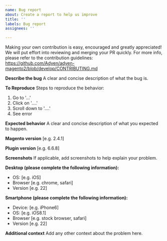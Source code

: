 ```yaml
---
name: Bug report
about: Create a report to help us improve
title: ''
labels: Bug report
assignees: ''

---
```


Making your own contribution is easy, encouraged and greatly appreciated! We will put effort into reviewing and merging your PR quickly. For more info, please refer to the contribution guidelines: https://github.com/Adyen/adyen-magento2/blob/develop/CONTRIBUTING.md

**Describe the bug**
A clear and concise description of what the bug is.

**To Reproduce**
Steps to reproduce the behavior:
1. Go to '...'
2. Click on '....'
3. Scroll down to '....'
4. See error

**Expected behavior**
A clear and concise description of what you expected to happen.

**Magento version**
[e.g. 2.4.1]

**Plugin version**
[e.g. 6.6.8]

**Screenshots**
If applicable, add screenshots to help explain your problem.

**Desktop (please complete the following information):**
 - OS: [e.g. iOS]
 - Browser [e.g. chrome, safari]
 - Version [e.g. 22]

**Smartphone (please complete the following information):**
 - Device: [e.g. iPhone6]
 - OS: [e.g. iOS8.1]
 - Browser [e.g. stock browser, safari]
 - Version [e.g. 22]

**Additional context**
Add any other context about the problem here.
